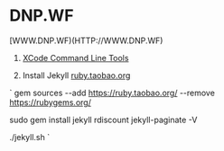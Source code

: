 DNP.WF
===

[WWW.DNP.WF)(HTTP://WWW.DNP.WF)

1. [XCode Command Line Tools](https://developer.apple.com/download/more/)

2. Install Jekyll [ruby.taobao.org](https://ruby.taobao.org)

`
gem sources --add https://ruby.taobao.org/ --remove https://rubygems.org/

sudo gem install jekyll rdiscount jekyll-paginate -V

./jekyll.sh
`